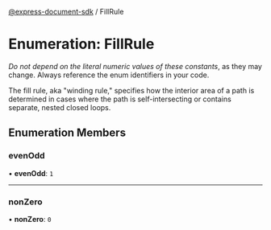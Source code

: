 [@express-document-sdk](../overview.md) / FillRule

# Enumeration: FillRule

<InlineAlert slots="text" variant="warning"/>

_Do not depend on the literal numeric values of these constants_, as they may change. Always reference the enum identifiers in your code.

The fill rule, aka "winding rule," specifies how the interior area of a path is determined in cases where the path is
self-intersecting or contains separate, nested closed loops.

## Enumeration Members

### evenOdd

• **evenOdd**: `1`

---

### nonZero

• **nonZero**: `0`

